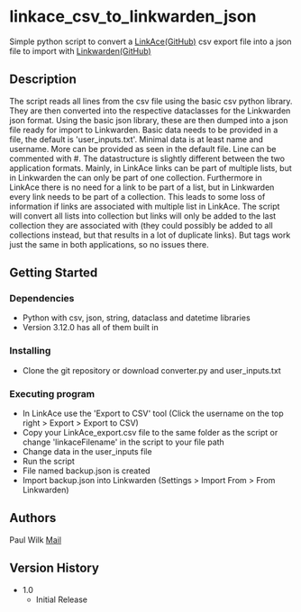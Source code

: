 # linkace_csv_to_linkwarden_json

Simple python script to convert a [LinkAce](https://www.linkace.org/)[(GitHub)](https://github.com/Kovah/LinkAce/) csv export file into a json file to import with [Linkwarden](https://linkwarden.app/)[(GitHub)](https://github.com/linkwarden/linkwarden)

## Description

The script reads all lines from the csv file using the basic csv python library. They are then converted into the respective dataclasses for the Linkwarden json format.
Using the basic json library, these are then dumped into a json file ready for import to Linkwarden.
Basic data needs to be provided in a file, the default is 'user_inputs.txt'. Minimal data is at least name and username. More can be provided as seen in the default file. Line can be commented with #.
The datastructure is slightly different between the two application formats. Mainly, in LinkAce links can be part of multiple lists, but in Linkwarden the can only be part of one collection. Furthermore in LinkAce there is no need for a link to be part of a list, but in Linkwarden every link needs to be part of a collection.
This leads to some loss of information if links are associated with multiple list in LinkAce. The script will convert all lists into collection but links will only be added to the last collection they are associated with (they could possibly be added to all collections instead, but that results in a lot of duplicate links).
But tags work just the same in both applications, so no issues there.

## Getting Started

### Dependencies

* Python with csv, json, string, dataclass and datetime libraries
* Version 3.12.0 has all of them built in

### Installing

* Clone the git repository or download converter.py and user_inputs.txt

### Executing program

* In LinkAce use the 'Export to CSV' tool (Click the username on the top right > Export > Export to CSV)
* Copy your LinkAce_export.csv file to the same folder as the script or change 'linkaceFilename' in the script to your file path
* Change data in the user_inputs file
* Run the script
* File named backup.json is created
* Import backup.json into Linkwarden (Settings > Import From > From Linkwarden)

## Authors

Paul Wilk
[Mail](mailto:opensource@wilkmail.de)

## Version History

* 1.0
    * Initial Release
